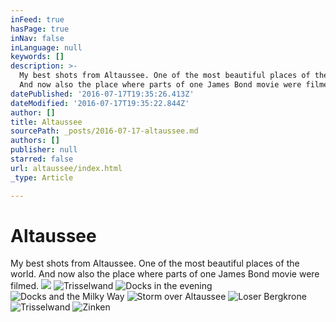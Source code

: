 ```yaml
---
inFeed: true
hasPage: true
inNav: false
inLanguage: null
keywords: []
description: >-
  My best shots from Altaussee. One of the most beautiful places of the world.
  And now also the place where parts of one James Bond movie were filmed.
datePublished: '2016-07-17T19:35:26.413Z'
dateModified: '2016-07-17T19:35:22.844Z'
author: []
title: Altaussee
sourcePath: _posts/2016-07-17-altaussee.md
authors: []
publisher: null
starred: false
url: altaussee/index.html
_type: Article

---
```

# Altaussee

My best shots from Altaussee. One of the most beautiful places of the world. And now also the place where parts of one James Bond movie were filmed.
![](https://the-grid-user-content.s3-us-west-2.amazonaws.com/28d71f59-f68d-4c08-a907-2699bbfd378c.jpg)
![Trisselwand](https://the-grid-user-content.s3-us-west-2.amazonaws.com/44015721-ce28-4cf1-a593-3561068dc386.jpg)
![Docks in the evening](https://s3-us-west-2.amazonaws.com/the-grid-img/p/cb7e8bf0b99334888eeb925c8f0119e9bc2cf7ea.jpg)
![Docks and the Milky Way](https://the-grid-user-content.s3-us-west-2.amazonaws.com/4a3c5c70-9beb-42a5-9e68-84b2c1f546a4.jpg)
![Storm over Altaussee](https://the-grid-user-content.s3-us-west-2.amazonaws.com/285a88b5-5570-4d45-a8e4-09230e1d3bcf.jpg)
![Loser Bergkrone](https://the-grid-user-content.s3-us-west-2.amazonaws.com/3e97a742-3d3f-4195-9eae-a0e0c9c1ff0d.jpg)
![Trisselwand](https://s3-us-west-2.amazonaws.com/the-grid-img/p/a4afb5aa1611957eaeb00fc84e5391a528466e58.jpg)
![Zinken](https://s3-us-west-2.amazonaws.com/the-grid-img/p/93d3908001ef64ee0a430b375ba53a635dad75e8.jpg)